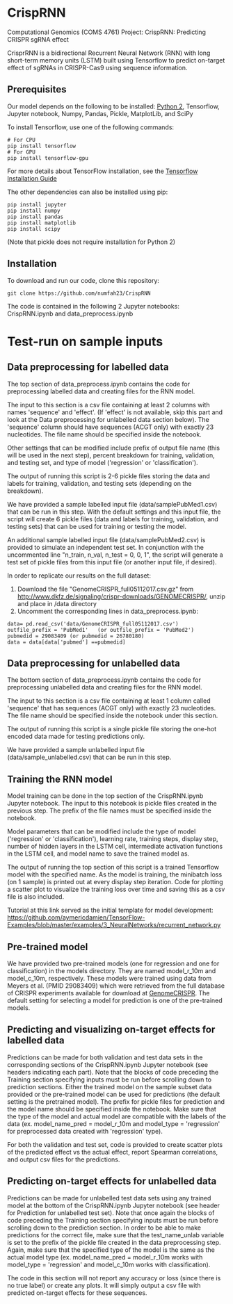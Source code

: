 # CrispRNN
Computational Genomics (COMS 4761) Project: CrispRNN: Predicting CRISPR sgRNA effect

CrisprRNN is a bidirectional Recurrent Neural Network (RNN) with long short-term memory units (LSTM) built using Tensorflow to predict on-target effect of sgRNAs in CRISPR-Cas9 using sequence information.


## Prerequisites
Our model depends on the following to be installed: [Python 2](https://www.python.org/downloads/release/python-2715/), Tensorflow, Jupyter notebook, Numpy, Pandas, Pickle, MatplotLib, and SciPy

To install Tensorflow, use one of the following commands:
``` 
# For CPU
pip install tensorflow
# For GPU
pip install tensorflow-gpu
```
For more details about TensorFlow installation, see the [Tensorflow Installation Guide](https://www.tensorflow.org/install/)

The other dependencies can also be installed using pip:
```
pip install jupyter
pip install numpy
pip install pandas
pip install matplotlib
pip install scipy
```
(Note that pickle does not require installation for Python 2)

## Installation
To download and run our code, clone this repository:
```
git clone https://github.com/numfah23/CrispRNN
```
The code is contained in the following 2 Jupyter notebooks: CrispRNN.ipynb and data_preprocess.ipynb


# Test-run on sample inputs

## Data preprocessing for labelled data
The top section of data_preprocess.ipynb contains the code for preprocessing labelled data and creating files for the RNN model.

The input to this section is a csv file containing at least 2 columns with names 'sequence' and 'effect'. (If 'effect' is not available, skip this part and look at the Data preprocessing for unlabelled data section below). The 'sequence' column should have sequences (ACGT only) with exactly 23 nucleotides. The file name should be specified inside the notebook.

Other settings that can be modified include prefix of output file name (this will be used in the next step), percent breakdown for training, validation, and testing set, and type of model ('regression' or 'classification').

The output of running this script is 2-6 pickle files storing the data and labels for training, validation, and testing sets (depending on the breakdown).

We have provided a sample labelled input file (data/samplePubMed1.csv) that can be run in this step. With the default settings and this input file, the script will create 6 pickle files (data and labels for training, validation, and testing sets) that can be used for training or testing the model.

An additional sample labelled input file (data/samplePubMed2.csv) is provided to simulate an independent test set. In conjunction with the uncommented line "n_train, n_val, n_test = 0, 0, 1", the script will generate a test set of pickle files from this input file (or another input file, if desired).

In order to replicate our results on the full dataset:
1. Download the file "GenomeCRISPR_full05112017.csv.gz" from http://www.dkfz.de/signaling/crispr-downloads/GENOMECRISPR/, unzip and place in /data directory
2. Uncomment the corresponding lines in data_preprocess.ipynb:
```
data= pd.read_csv('data/GenomeCRISPR_full05112017.csv')
outfile_prefix = 'PubMed1'   (or outfile_prefix = 'PubMed2')
pubmedid = 29083409 (or pubmedid = 26780180)
data = data[data['pubmed'] ==pubmedid]
```

## Data preprocessing for unlabelled data
The bottom section of data_preprocess.ipynb contains the code for preprocessing unlabelled data and creating files for the RNN model.

The input to this section is a csv file containing at least 1 column called 'sequence' that has sequences (ACGT only) with exactly 23 nucleotides. The file name should be specified inside the notebook under this section.

The output of running this script is a single pickle file storing the one-hot encoded data made for testing predictions only.

We have provided a sample unlabelled input file (data/sample_unlabelled.csv) that can be run in this step.

## Training the RNN model
Model training can be done in the top section of the CrispRNN.ipynb Jupyter notebook.
The input to this notebook is pickle files created in the previous step. The prefix of the file names must be specified inside the notebook.

Model parameters that can be modified include the type of model ('regression' or 'classification'), learning rate, training steps, display step, number of hidden layers in the LSTM cell, intermediate activation functions in the LSTM cell, and model name to save the trained model as.

The output of running the top section of this script is a trained Tensorflow model with the specified name. As the model is training, the minibatch loss (on 1 sample) is printed out at every display step iteration. Code for plotting a scatter plot to visualize the training loss over time and saving this as a csv file is also included.

Tutorial at this link served as the initial template for model development: https://github.com/aymericdamien/TensorFlow-Examples/blob/master/examples/3_NeuralNetworks/recurrent_network.py


## Pre-trained model
We have provided two pre-trained models (one for regression and one for classification) in the models directory. They are named model_r_10m and model_c_10m, respectively. These models were trained using data from Meyers et al. (PMID 29083409) which were retrieved from the full database of CRISPR experiments available for download at [GenomeCRISPR](http://genomecrispr.dkfz.de/). The default setting for selecting a model for prediction is one of the pre-trained models.


## Predicting and visualizing on-target effects for labelled data
Predictions can be made for both validation and test data sets in the corresponding sections of the CrispRNN.ipynb Jupyter notebook (see headers indicating each part). Note that the blocks of code preceding the Training section specifying inputs must be run before scrolling down to prediction sections. Either the trained model on the sample subset data provided or the pre-trained model can be used for predictions (the default setting is the pretrained model). The prefix for pickle files for prediction and the model name should be specified inside the notebook. Make sure that the type of the model and actual model are compatible with the labels of the data (ex. model_name_pred = model_r_10m and model_type = 'regression' for preprocessed data created with 'regression' type).

For both the validation and test set, code is provided to create scatter plots of the predicted effect vs the actual effect, report Spearman correlations, and output csv files for the predictions.

## Predicting on-target effects for unlabelled data
Predictions can be made for unlabelled test data sets using any trained model at the bottom of the CrispRNN.ipynb Jupyter notebook (see header for Prediction for unlabelled test set). Note that once again the blocks of code preceding the Training section specifying inputs must be run before scrolling down to the prediction section. In order to be able to make predictions for the correct file, make sure that the test_name_unlab variable is set to the prefix of the pickle file created in the data preprocessing step. Again, make sure that the specified type of the model is the same as the actual model type (ex. model_name_pred = model_r_10m works with model_type = 'regression' and model_c_10m works with classification).

The code in this section will not report any accuracy or loss (since there is no true label) or create any plots. It will simply output a csv file with predicted on-target effects for these sequences.